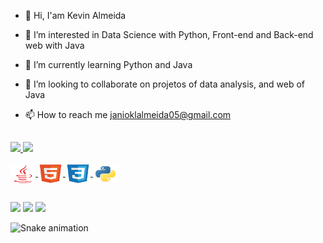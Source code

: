 - 👋 Hi, I'am Kevin Almeida
- 👀 I’m interested in Data Science with Python, Front-end and Back-end web with Java
- 🌱 I’m currently learning Python and Java
- 💞️ I’m looking to collaborate on projetos of data analysis, and web of Java
- 📫 How to reach me janioklalmeida05@gmail.com
  
  ##
  
 <div>
  <a href="https://github.com/eukvyn">
  <img height="180em" src="https://github-readme-stats.vercel.app/api?username=eukvyn&show_icons=true&theme=tokyonight&include_all_commits=true&count_private=true"/>
  <img height="180em" src="https://github-readme-stats.vercel.app/api/top-langs/?username=eukvyn&layout=compact&langs_count=7&theme=tokyonight"/>
</div>
<div style="display: inline_block"><br>
  <img align="center" alt="Kevin-Java" height="30" width="40" src="https://raw.githubusercontent.com/devicons/devicon/master/icons/java/java-plain.svg">
  <img align="center" alt="Kevin-HTML" height="30" width="40" src="https://raw.githubusercontent.com/devicons/devicon/master/icons/html5/html5-original.svg">
  <img align="center" alt="Kevin-CSS" height="30" width="40" src="https://raw.githubusercontent.com/devicons/devicon/master/icons/css3/css3-original.svg">
  <img align="center" alt="Kevin-Python" height="30" width="40" src="https://raw.githubusercontent.com/devicons/devicon/master/icons/python/python-original.svg">
</div>
  
  ##
 
  
<div> 
  <a href="https://instagram.com/eukvyn" target="_blank"><img src="https://img.shields.io/badge/-Instagram-%23E4405F?style=for-the-badge&logo=instagram&logoColor=white" target="_blank"></a>
  <a href = "mailto:janioklalmeida05@gmail.com"><img src="https://img.shields.io/badge/-Gmail-%23333?style=for-the-badge&logo=gmail&logoColor=white" target="_blank"></a>
  <a href="https://www.linkedin.com/in/kevin-almeida-21ab27196" target="_blank"><img src="https://img.shields.io/badge/-LinkedIn-%230077B5?style=for-the-badge&logo=linkedin&logoColor=white" target="_blank"></a> 
 
  ![Snake animation](https://github.com/eukvyn/eukvyn/blob/output/github-contribution-grid-snake.svg)
 
</div>


<!---
eukvyn/eukvyn is a ✨ special ✨ repository because its `README.md` (this file) appears on your GitHub profile.
You can click the Preview link to take a look at your changes.
--->
